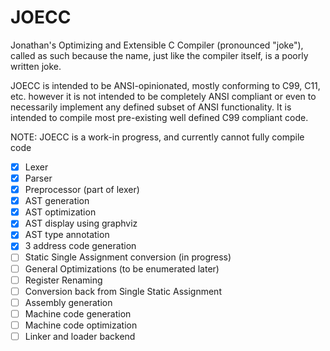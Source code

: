 # JOECC
Jonathan's Optimizing and Extensible C Compiler (pronounced "joke"), called as such because the name, just like the compiler itself, is a poorly written joke.

JOECC is intended to be ANSI-opinionated, mostly conforming to C99, C11, etc. however it is not intended to be completely ANSI compliant or even to necessarily implement any defined subset of ANSI functionality. It is intended to compile most pre-existing well defined C99 compliant code.

NOTE: JOECC is a work-in progress, and currently cannot fully compile code

- [x] Lexer
- [x] Parser
- [x] Preprocessor (part of lexer)
- [x] AST generation
- [x] AST optimization
- [x] AST display using graphviz
- [x] AST type annotation
- [x] 3 address code generation
- [ ] Static Single Assignment conversion (in progress)
- [ ] General Optimizations (to be enumerated later)
- [ ] Register Renaming
- [ ] Conversion back from Single Static Assignment
- [ ] Assembly generation
- [ ] Machine code generation
- [ ] Machine code optimization
- [ ] Linker and loader backend
